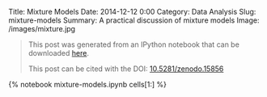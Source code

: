 Title: Mixture Models
Date: 2014-12-12 0:00
Category: Data Analysis
Slug: mixture-models
Summary: A practical discussion of mixture models
Image: /images/mixture.jpg

> This post was generated from an IPython notebook that can be downloaded
> [here](/downloads/notebooks/mixture-models.ipynb).
>
> This post can be cited with the DOI:
> [10.5281/zenodo.15856](http://dx.doi.org/10.5281/zenodo.15856)

{% notebook mixture-models.ipynb cells[1:] %}

